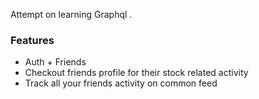 Attempt on learning Graphql .
### Features

* Auth + Friends
* Checkout friends profile for their stock related activity
* Track all your friends activity on common feed